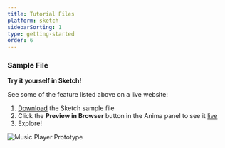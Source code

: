 ```yaml
---
title: Tutorial Files
platform: sketch
sidebarSorting: 1
type: getting-started
order: 6
---
```


### Sample File

**Try it yourself in Sketch!**

See some of the feature listed above on a live website:

1. [Download](https://animaapp.s3.amazonaws.com/demo/Tutorial%20-%20Anima%20Music%20Player.sketch) the Sketch sample file
2. Click the **Preview in Browser** button in the Anima panel to see it [live](https://music-player-sample.animaapp.io)
3. Explore!

![Music Player Prototype](http://f.cl.ly/items/2i0Y2u1Q3D3J193M1U1y/Music%20Player%20Preview2x.png)